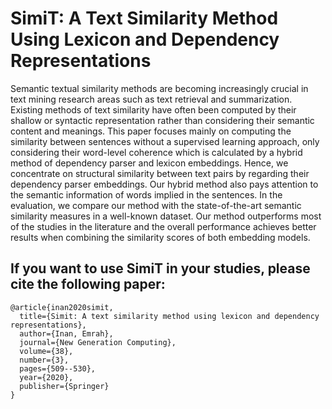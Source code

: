 # SimiT: A Text Similarity Method Using Lexicon and Dependency Representations

Semantic textual similarity methods are becoming increasingly crucial in text mining research areas such as text retrieval and summarization. Existing methods of text similarity have often been computed by their shallow or syntactic representation rather than considering their semantic content and meanings. This paper focuses mainly on computing the similarity between sentences without a supervised learning approach, only considering their word-level coherence which is calculated by a hybrid method of dependency parser and lexicon embeddings. Hence, we concentrate on structural similarity between text pairs by regarding their dependency parser embeddings. Our hybrid method also pays attention to the semantic information of words implied in the sentences. In the evaluation, we compare our method with the state-of-the-art semantic similarity measures in a well-known dataset. Our method outperforms most of the studies in the literature and the overall performance achieves better results when combining the similarity scores of both embedding models.

## If you want to use SimiT in your studies, please cite the following paper:

```
@article{inan2020simit,
  title={Simit: A text similarity method using lexicon and dependency representations},
  author={Inan, Emrah},
  journal={New Generation Computing},
  volume={38},
  number={3},
  pages={509--530},
  year={2020},
  publisher={Springer}
}
```
